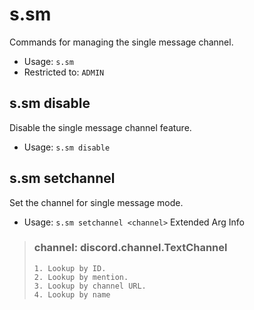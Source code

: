 # s.sm
Commands for managing the single message channel.<br/>
 - Usage: `s.sm`
 - Restricted to: `ADMIN`
## s.sm disable
Disable the single message channel feature.<br/>
 - Usage: `s.sm disable`
## s.sm setchannel
Set the channel for single message mode.<br/>
 - Usage: `s.sm setchannel <channel>`
Extended Arg Info
> ### channel: discord.channel.TextChannel
> 
> 
>     1. Lookup by ID.
>     2. Lookup by mention.
>     3. Lookup by channel URL.
>     4. Lookup by name
> 
>     

